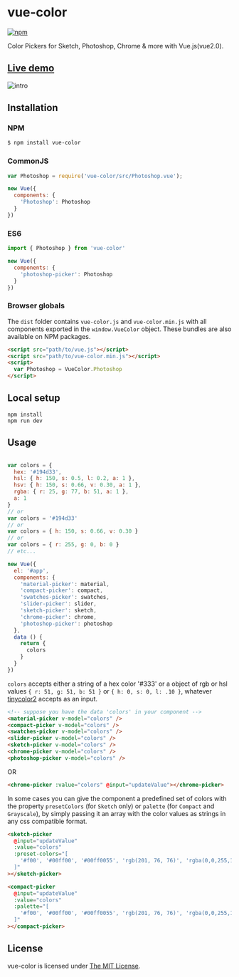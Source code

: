 # vue-color 

[![npm](https://img.shields.io/npm/v/vue-color.svg)](https://www.npmjs.com/package/vue-color)

Color Pickers for Sketch, Photoshop, Chrome & more with Vue.js(vue2.0).  

## [Live demo](http://xiaokaike.github.io/vue-color/)

![intro](./intro.png)

## Installation

### NPM
```bash
$ npm install vue-color
```

### CommonJS
```js
var Photoshop = require('vue-color/src/Photoshop.vue');

new Vue({
  components: {
    'Photoshop': Photoshop
  }
})
```

### ES6
```js
import { Photoshop } from 'vue-color'

new Vue({
  components: {
    'photoshop-picker': Photoshop
  }
})
```

### Browser globals
The `dist` folder contains `vue-color.js` and `vue-color.min.js` with all components exported in the <code>window.VueColor</code> object. These bundles are also available on NPM packages.

```html
<script src="path/to/vue.js"></script>
<script src="path/to/vue-color.min.js"></script>
<script>
  var Photoshop = VueColor.Photoshop
</script>
```

## Local setup

```
npm install
npm run dev
```

## Usage

```js

var colors = {
  hex: '#194d33',
  hsl: { h: 150, s: 0.5, l: 0.2, a: 1 },
  hsv: { h: 150, s: 0.66, v: 0.30, a: 1 },
  rgba: { r: 25, g: 77, b: 51, a: 1 },
  a: 1
}
// or
var colors = '#194d33'
// or 
var colors = { h: 150, s: 0.66, v: 0.30 }
// or 
var colors = { r: 255, g: 0, b: 0 }
// etc...

new Vue({
  el: '#app',
  components: {
    'material-picker': material,
    'compact-picker': compact,
    'swatches-picker': swatches,
    'slider-picker': slider,
    'sketch-picker': sketch,
    'chrome-picker': chrome,
    'photoshop-picker': photoshop
  },
  data () {
    return {
      colors
    }
  }
})

```

`colors` accepts either a string of a hex color '#333' or a object of rgb or hsl values `{ r: 51, g: 51, b: 51 }` or `{ h: 0, s: 0, l: .10 }`, whatever [tinycolor2](https://www.npmjs.com/package/tinycolor2) accepts as an input.

```html
<!-- suppose you have the data 'colors' in your component -->
<material-picker v-model="colors" />
<compact-picker v-model="colors" />
<swatches-picker v-model="colors" />
<slider-picker v-model="colors" />
<sketch-picker v-model="colors" />
<chrome-picker v-model="colors" />
<photoshop-picker v-model="colors" />
```

OR

```html
<chrome-picker :value="colors" @input="updateValue"></chrome-picker>
```

In some cases you can give the component a predefined set of colors with the property `presetColors` (for `Sketch` only) or `palette` (for `Compact` and `Grayscale`), by simply passing it an array with the color values as strings in any css compatible format.

```html
<sketch-picker 
  @input="updateValue"
  :value="colors"
  :preset-colors="[ 
    '#f00', '#00ff00', '#00ff0055', 'rgb(201, 76, 76)', 'rgba(0,0,255,1)', 'hsl(89, 43%, 51%)', 'hsla(89, 43%, 51%, 0.6)'
  ]"
></sketch-picker>

<compact-picker 
  @input="updateValue"
  :value="colors"
  :palette="[ 
    '#f00', '#00ff00', '#00ff0055', 'rgb(201, 76, 76)', 'rgba(0,0,255,1)', 'hsl(89, 43%, 51%)', 'hsla(89, 43%, 51%, 0.6)'
  ]"
></compact-picker>
```

## License

vue-color is licensed under [The MIT License](LICENSE).
